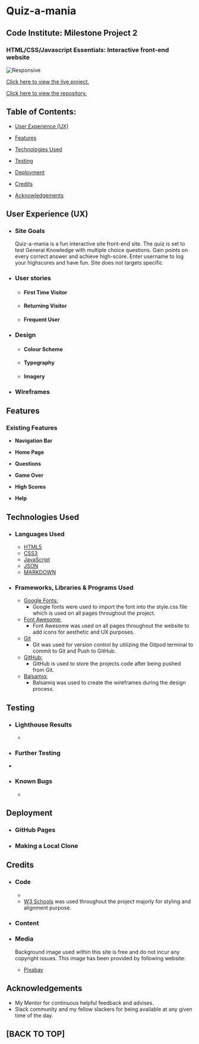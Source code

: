 # Quiz-a-mania

## Code Institute: Milestone Project 2

### HTML/CSS/Javascript Essentials: Interactive front-end website

![Responsive]()

[Click here to view the live project.](https://pratimagurav.github.io/quiz-a-mania/)

[Click here to view the repository.](https://github.com/PratimaGurav/quiz-a-mania)

## Table of Contents:
- [User Experience (UX)]()  

- [Features]()

- [Technologies Used]()
  
- [Testing]()

- [Deployment]()

- [Credits]()

- [Acknowledgements]()
    

## User Experience (UX)

-   ### Site Goals
     Quiz-a-mania is a fun interactive site front-end site. The quiz is set to test General Knowledge with multiple choice questions. Gain points on every correct answer and achieve high-score. Enter username to log your highscores and have fun.
     Site does not targets specific 
     

-   ### User stories

    -   #### First Time Visitor
       

    -   #### Returning Visitor
         

    -   #### Frequent User 
        

-   ### Design
    -   #### Colour Scheme
          
    
    -   #### Typography     
        

    -   #### Imagery
         

*   ### Wireframes


    
## Features

 ### Existing Features

   - __Navigation Bar__

   - __Home Page__
   
   - __Questions__
     
   - __Game Over__ 
     
   - __High Scores__ 

   - __Help__ 

## Technologies Used

- ### Languages Used

  -   [HTML5](https://en.wikipedia.org/wiki/HTML5)
  -   [CSS3](https://en.wikipedia.org/wiki/Cascading_Style_Sheets)
  -   [JavaScript](https://en.wikipedia.org/wiki/JavaScript)
  -   [JSON](https://en.wikipedia.org/wiki/JSON)
  -   [MARKDOWN](https://en.wikipedia.org/wiki/Markdown)

- ### Frameworks, Libraries & Programs Used

  - [Google Fonts:](https://fonts.google.com/)
    - Google fonts were used to import the font into the style.css file which is used on all pages throughout the project.
  - [Font Awesome:](https://fontawesome.com/)
    - Font Awesome was used on all pages throughout the website to add icons for aesthetic and UX purposes.
  - [Git](https://git-scm.com/)
    - Git was used for version control by utilizing the Gitpod terminal to commit to Git and Push to GitHub.
  - [GitHub:](https://github.com/)
    - GitHub is used to store the projects code after being pushed from Git.   
  - [Balsamiq:](https://balsamiq.com/)
    - Balsamiq was used to create the wireframes during the design process. 
    
## Testing

 

  - ### Lighthouse Results

    -

  - ### Further Testing

   - 

  - ### Known Bugs

    -  

## Deployment

 - ### GitHub Pages 


 - ### Making a Local Clone


## Credits

  - ### Code
    - 
    - [W3 Schools](https://www.w3schools.com/) was used throughout the project majorly for styling and alignment purpose.

  - ### Content
     
     

  - ### Media
    Background image used within this site is free and do not incur any copyright issues. This image has been provided by following website:
  
    - [Pixabay](https://pixabay.com/)
        
   

## Acknowledgements

  -   My Mentor for continuous helpful feedback and advises.
  -   Slack community and my fellow slackers for being available at any given time of the day.


## [BACK TO TOP]